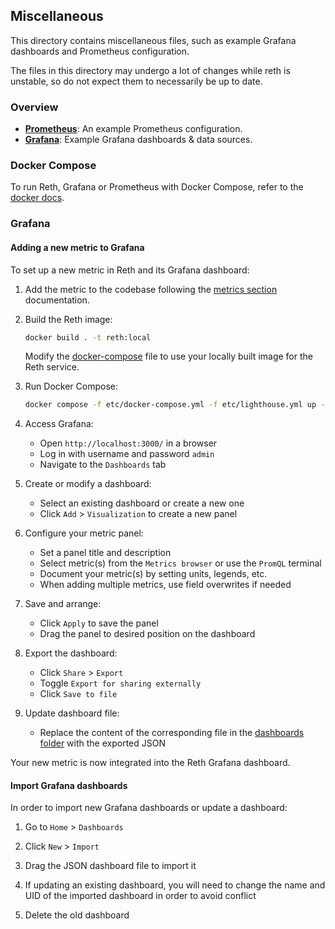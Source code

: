 ## Miscellaneous

This directory contains miscellaneous files, such as example Grafana dashboards and Prometheus configuration.

The files in this directory may undergo a lot of changes while reth is unstable, so do not expect them to necessarily be
up to date.

### Overview

- [**Prometheus**](./prometheus/prometheus.yml): An example Prometheus configuration.
- [**Grafana**](./grafana/): Example Grafana dashboards & data sources.

### Docker Compose

To run Reth, Grafana or Prometheus with Docker Compose, refer to
the [docker docs](/book/installation/docker.md#using-docker-compose).

### Grafana

#### Adding a new metric to Grafana

To set up a new metric in Reth and its Grafana dashboard:

1. Add the metric to the codebase following the [metrics section](../docs/design/metrics.md#creating-metrics)
   documentation.

2. Build the Reth image:

    ```bash
    docker build . -t reth:local
    ```

   Modify the [docker-compose](./docker-compose.yml) file to use your locally built image for the Reth service.

3. Run Docker Compose:

    ```bash
    docker compose -f etc/docker-compose.yml -f etc/lighthouse.yml up -d
    ```

4. Access Grafana:

    - Open `http://localhost:3000/` in a browser
    - Log in with username and password `admin`
    - Navigate to the `Dashboards` tab

5. Create or modify a dashboard:

    - Select an existing dashboard or create a new one
    - Click `Add` > `Visualization` to create a new panel

6. Configure your metric panel:

    - Set a panel title and description
    - Select metric(s) from the `Metrics browser` or use the `PromQL` terminal
    - Document your metric(s) by setting units, legends, etc.
    - When adding multiple metrics, use field overwrites if needed

7. Save and arrange:

    - Click `Apply` to save the panel
    - Drag the panel to desired position on the dashboard

8. Export the dashboard:

    - Click `Share` > `Export`
    - Toggle `Export for sharing externally`
    - Click `Save to file`

9. Update dashboard file:
    - Replace the content of the corresponding file in the [dashboards folder](./grafana/dashboards) with the exported
      JSON

Your new metric is now integrated into the Reth Grafana dashboard.

#### Import Grafana dashboards

In order to import new Grafana dashboards or update a dashboard:

1. Go to `Home` > `Dashboards`

2. Click `New` > `Import`

3. Drag the JSON dashboard file to import it

4. If updating an existing dashboard, you will need to change the name and UID of the imported dashboard in order to
   avoid conflict

5. Delete the old dashboard
